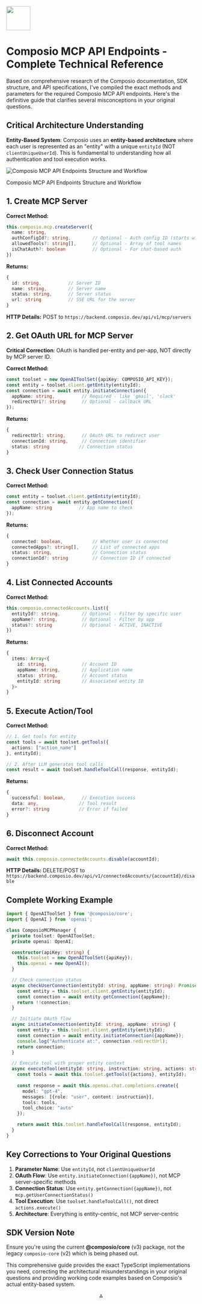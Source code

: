 <img src="https://r2cdn.perplexity.ai/pplx-full-logo-primary-dark%402x.png" style="height:64px;margin-right:32px"/>

# Composio MCP API Endpoints - Complete Technical Reference

Based on comprehensive research of the Composio documentation, SDK structure, and API specifications, I've compiled the exact methods and parameters for the required Composio MCP API endpoints. Here's the definitive guide that clarifies several misconceptions in your original questions.

## Critical Architecture Understanding

**Entity-Based System**: Composio uses an **entity-based architecture** where each user is represented as an "entity" with a unique `entityId` (NOT `clientUniqueUserId`). This is fundamental to understanding how all authentication and tool execution works.

![Composio MCP API Endpoints Structure and Workflow](https://ppl-ai-code-interpreter-files.s3.amazonaws.com/web/direct-files/b9a9d85c980b0722c9c4d43fb939bc30/43cd3df5-36d5-44de-a231-d2156feebcd9/dab93d79.png)

Composio MCP API Endpoints Structure and Workflow

## 1. Create MCP Server

**Correct Method:**

```typescript
this.composio.mcp.createServer({
  name: string,
  authConfigId?: string,        // Optional - Auth config ID (starts with 'ac_')
  allowedTools?: string[],      // Optional - Array of tool names
  isChatAuth?: boolean          // Optional - For chat-based auth
})
```

**Returns:**

```typescript
{
  id: string,          // Server ID
  name: string,        // Server name
  status: string,      // Server status  
  url: string          // SSE URL for the server
}
```

**HTTP Details:** POST to `https://backend.composio.dev/api/v1/mcp/servers`

## 2. Get OAuth URL for MCP Server

**Critical Correction**: OAuth is handled per-entity and per-app, NOT directly by MCP server ID.

**Correct Method:**

```typescript
const toolset = new OpenAIToolSet({apiKey: COMPOSIO_API_KEY});
const entity = toolset.client.getEntity(entityId);
const connection = await entity.initiateConnection({
  appName: string,          // Required - like 'gmail', 'slack'
  redirectUri?: string      // Optional - callback URL
});
```

**Returns:**

```typescript
{
  redirectUrl: string,      // OAuth URL to redirect user
  connectionId: string,     // Connection identifier
  status: string           // Connection status
}
```


## 3. Check User Connection Status

**Correct Method:**

```typescript
const entity = toolset.client.getEntity(entityId);
const connection = await entity.getConnection({
  appName: string          // App name to check
});
```

**Returns:**

```typescript
{
  connected: boolean,           // Whether user is connected
  connectedApps?: string[],     // List of connected apps
  status: string,               // Connection status
  connectionId?: string         // Connection ID if connected
}
```


## 4. List Connected Accounts

**Correct Method:**

```typescript
this.composio.connectedAccounts.list({
  entityId?: string,        // Optional - Filter by specific user
  appName?: string,         // Optional - Filter by app
  status?: string           // Optional - ACTIVE, INACTIVE
})
```

**Returns:**

```typescript
{
  items: Array<{
    id: string,             // Account ID
    appName: string,        // Application name
    status: string,         // Account status
    entityId: string        // Associated entity ID
  }>
}
```


## 5. Execute Action/Tool

**Correct Method:**

```typescript
// 1. Get tools for entity
const tools = await toolset.getTools({
  actions: ["action_name"]
}, entityId);

// 2. After LLM generates tool calls
const result = await toolset.handleToolCall(response, entityId);
```

**Returns:**

```typescript
{
  successful: boolean,      // Execution success
  data: any,               // Tool result
  error?: string           // Error if failed
}
```


## 6. Disconnect Account

**Correct Method:**

```typescript
await this.composio.connectedAccounts.disable(accountId);
```

**HTTP Details:** DELETE/POST to `https://backend.composio.dev/api/v1/connectedAccounts/{accountId}/disable`

## Complete Working Example

```typescript
import { OpenAIToolSet } from '@composio/core';
import { OpenAI } from 'openai';

class ComposioMCPManager {
  private toolset: OpenAIToolSet;
  private openai: OpenAI;

  constructor(apiKey: string) {
    this.toolset = new OpenAIToolSet({apiKey});
    this.openai = new OpenAI();
  }

  // Check connection status
  async checkUserConnection(entityId: string, appName: string): Promise<boolean> {
    const entity = this.toolset.client.getEntity(entityId);
    const connection = await entity.getConnection({appName});
    return !!connection;
  }

  // Initiate OAuth flow
  async initiateConnection(entityId: string, appName: string) {
    const entity = this.toolset.client.getEntity(entityId);
    const connection = await entity.initiateConnection({appName});
    console.log("Authenticate at:", connection.redirectUrl);
    return connection;
  }

  // Execute tool with proper entity context
  async executeTool(entityId: string, instruction: string, actions: string[]) {
    const tools = await this.toolset.getTools({actions}, entityId);
    
    const response = await this.openai.chat.completions.create({
      model: "gpt-4",
      messages: [{role: "user", content: instruction}],
      tools: tools,
      tool_choice: "auto"
    });

    return await this.toolset.handleToolCall(response, entityId);
  }
}
```


## Key Corrections to Your Original Questions

1. **Parameter Name**: Use `entityId`, not `clientUniqueUserId`
2. **OAuth Flow**: Use `entity.initiateConnection({appName})`, not MCP server-specific methods
3. **Connection Status**: Use `entity.getConnection({appName})`, not `mcp.getUserConnectionStatus()`
4. **Tool Execution**: Use `toolset.handleToolCall()`, not direct `actions.execute()`
5. **Architecture**: Everything is entity-centric, not MCP server-centric

## SDK Version Note

Ensure you're using the current **@composio/core** (v3) package, not the legacy `composio-core` (v2) which is being phased out.

This comprehensive guide provides the exact TypeScript implementations you need, correcting the architectural misunderstandings in your original questions and providing working code examples based on Composio's actual entity-based system.

<div style="text-align: center">⁂</div>

[^1]: https://composio.dev/blog/mcp-server-step-by-step-guide-to-building-from-scrtch

[^2]: https://www.linkedin.com/pulse/build-smarter-ai-apps-mcp-composio-one-protocol-100-tools-singh-hae6c

[^3]: https://composio.dev/blog/building-your-own-mcp-client-from-scratch

[^4]: https://natesnewsletter.substack.com/p/composio-mcp-wants-to-dance-with

[^5]: https://composio.dev/blog/what-is-model-context-protocol-mcp-explained

[^6]: https://dev.to/composiodev/cursor-mcp-vs-windsurf-mcp-using-composio-mcp-server-1748

[^7]: https://docs.composio.dev

[^8]: https://www.youtube.com/watch?v=3lKVyfJ6Hm4

[^9]: https://docs.composio.dev/api-reference/api-reference/v1/mcp/create-mcp-server

[^10]: https://composio.dev

[^11]: https://modelcontextprotocol.io

[^12]: https://dev.to/composiodev/how-to-build-mcp-servers-and-clients-from-scratch-4o2f

[^13]: https://docs.composio.dev/docs/mcp-overview

[^14]: https://composio.dev/blog/mcp-vs-a2a-everything-you-need-to-know

[^15]: https://docs.composio.dev/api-reference/mcp/post-mcp-servers-custom

[^16]: https://docs.tavily.com/documentation/integrations/composio

[^17]: https://modelcontextprotocol.io/introduction

[^18]: https://docs.composio.dev/docs/mcp-developers

[^19]: https://mcp.composio.dev

[^20]: https://github.com/ComposioHQ/openai-composio-mcp-example

[^21]: https://github.com/ComposioHQ/composio/blob/master/docs/javascript/openai.mdx

[^22]: https://composio.dev/agentauth

[^23]: https://github.com/ComposioHQ/composio/blob/master/fern/getting-started/quickstart.mdx?plain=1

[^24]: https://npmjs.com/package/@composio/openai

[^25]: https://www.youtube.com/watch?v=2X-INVmI3Go

[^26]: https://docs.composio.dev/tools/eodhd_apis

[^27]: https://composio.dev/blog/new-sdk-preview

[^28]: https://composio.dev/blog/oauth-example-with-illustrations

[^29]: https://docs.composio.dev/tools/dictionary_api

[^30]: https://github.com/ComposioHQ/agent-flow

[^31]: https://docs.composio.dev/tools/asin_data_api

[^32]: https://github.com/ComposioHQ/composio

[^33]: https://docs.composio.dev/auth/introduction

[^34]: https://docs.composio.dev/api-reference/api-reference/v1/connections/enable-connection

[^35]: https://docs.crewai.com/en/tools/automation/composiotool

[^36]: https://docs.composio.dev/api-reference/api-reference/v1/connections/initiate-connection

[^37]: https://docs.composio.dev/providers/custom/typescript

[^38]: https://docs.composio.dev/docs/authenticating-tools

[^39]: https://www.librechat.ai/docs/configuration/librechat_yaml/object_structure/mcp_servers

[^40]: https://dev.to/composiodev/how-to-connect-cursor-to-100-mcp-servers-within-minutes-3h74/

[^41]: https://github.com/FlowiseAI/Flowise/issues/4570

[^42]: https://dev.to/composiodev/how-to-connect-cursor-to-100-mcp-servers-within-minutes-3h74

[^43]: https://lobehub.com/mcp/mcikalmerdeka-mcp_servers_experimentation

[^44]: https://docs.composio.dev/tools/plain

[^45]: https://composio.dev/blog/the-complete-guide-to-building-mcp-agents

[^46]: https://docs.composio.dev/tools/excel

[^47]: https://docs.composio.dev/tools/shortcut

[^48]: https://docs.composio.dev/api-reference/mcp/post-mcp-servers-by-server-id-instances

[^49]: https://docs.composio.dev/toolkits/kit

[^50]: https://composio.dev/blog/the-guide-to-mcp-i-never-had

[^51]: https://www.npmjs.com/package/@composio/client

[^52]: https://www.npmjs.com/package/@composio/core/v/0.1.32

[^53]: https://www.npmjs.com/package/@composio/core/v/0.1.12-alpha.6

[^54]: https://docs.temporal.io/develop/typescript

[^55]: https://docs.composio.dev/sdk-reference/type-script/models/connected-accounts

[^56]: https://www.npmjs.com/package/@restackio/integrations-composio?activeTab=dependencies

[^57]: https://docs.composio.dev/api-reference/connected-accounts/get-connected-accounts

[^58]: https://docs.composio.dev/api-reference/api-reference/v1/connectionsv-2/initiate-connection-v-2

[^59]: https://docs.composio.dev/toolkits/connecteam

[^60]: https://docs.temporal.io/develop/typescript/core-application

[^61]: https://docs.composio.dev/toolkits/typefully

[^62]: https://docs.composio.dev/toolkits/retently

[^63]: https://docs.composio.dev/auth/injecting-custom-credentials

[^64]: https://dev.to/composiodev/15-hidden-open-source-gems-to-become-10x-ai-engineer-39pd

[^65]: https://docs.composio.dev/docs/custom-auth-params

[^66]: https://dev.to/composiodev/the-guide-to-mcp-i-never-had-1ked

[^67]: https://docs.composio.dev/api-reference/mcp/get-mcp-servers-by-server-id-instances

[^68]: https://docs.composio.dev/docs/migration

[^69]: https://ppl-ai-code-interpreter-files.s3.amazonaws.com/web/direct-files/b9a9d85c980b0722c9c4d43fb939bc30/9d0f4432-f587-4630-b671-9e8a96dda208/85fe7d2d.md

